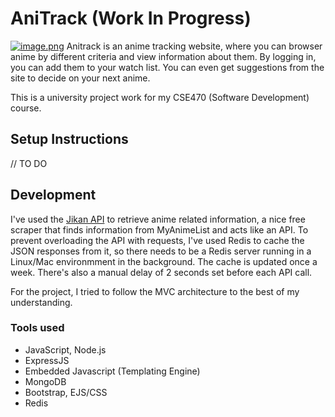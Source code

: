 # AniTrack (Work In Progress)
[![image.png](https://i.postimg.cc/j5YqTZbb/image.png)](https://postimg.cc/VS4PB9vG)
Anitrack is an anime tracking website, where you can browser anime by different criteria and view information about them. By logging in, you can add them to your watch list. You can even get suggestions from the site to decide on your next anime.

This is a university project work for my CSE470 (Software Development) course.
## Setup Instructions

// TO DO

## Development

I've used the [Jikan API](https://jikan.docs.apiary.io/#) to retrieve anime related information, a nice free scraper that finds information from MyAnimeList and acts like an API. To prevent overloading the API with requests, I've used Redis to cache the JSON responses from it, so there needs to be a Redis server running in a Linux/Mac environmment in the background. The cache is updated once a week. There's also a manual delay of 2 seconds set before each API call. 

For the project, I tried to follow the MVC architecture to the best of my understanding. 

### Tools used
* JavaScript, Node.js
* ExpressJS
* Embedded Javascript (Templating Engine)
* MongoDB
* Bootstrap, EJS/CSS
* Redis


